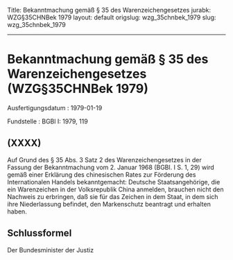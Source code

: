 Title: Bekanntmachung gemäß § 35 des Warenzeichengesetzes
jurabk: WZG§35CHNBek 1979
layout: default
origslug: wzg_35chnbek_1979
slug: wzg_35chnbek_1979

---

# Bekanntmachung gemäß § 35 des Warenzeichengesetzes (WZG§35CHNBek 1979)

Ausfertigungsdatum
:   1979-01-19

Fundstelle
:   BGBl I: 1979, 119



## (XXXX)

Auf Grund des § 35 Abs. 3 Satz 2 des Warenzeichengesetzes in der
Fassung der Bekanntmachung vom 2. Januar 1968 (BGBl. I S. 1, 29) wird
gemäß einer Erklärung des chinesischen Rates zur Förderung des
Internationalen Handels bekanntgemacht:
Deutsche Staatsangehörige, die ein Warenzeichen in der Volksrepublik
China anmelden, brauchen nicht den Nachweis zu erbringen, daß sie für
das Zeichen in dem Staat, in dem sich ihre Niederlassung befindet, den
Markenschutz beantragt und erhalten haben.


## Schlussformel

Der Bundesminister der Justiz

